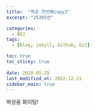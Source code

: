 ```yaml
---
title:  "백준 첫번째copy3"
excerpt: "25305번"

categories:
  - BOJ
tags:
  - [Blog, jekyll, Github, Git]

toc: true
toc_sticky: true
 
date: 2020-05-25
last_modified_at: 2022-12-21
sidebar_main: true
---
```


박상웅 화이팅!